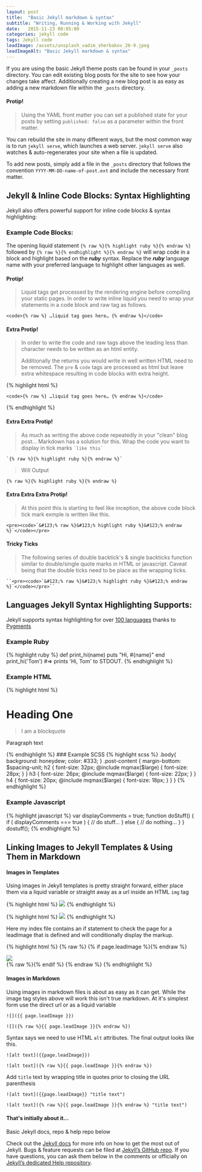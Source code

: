 ```yaml
---
layout: post
title:  "Basic Jekyll markdown & syntax"
subtitle: "Writing, Running & Working with Jekyll"
date:   2015-11-23 00:05:00
categories: jekyll code
tags: Jekyll code
leadImage: /assets/unsplash_vadim_sherbakov_26-9.jpeg
leadImageAlt: "Basic Jekyll markdown & syntax"
---
```

If you are using the basic Jekyll theme posts can be found in your `_posts` directory. You can edit existing blog posts for the site to see how your changes take affect. Additionally creating a new blog post is as easy as adding a new markdown file within the `_posts` directory.

#### Protip!
> Using the YAML front matter you can set a published state for your posts by setting `published: false` as a parameter within the front matter.

 You can rebuild the site in many different ways, but the most common way is to run `jekyll serve`, which launches a web server. `jekyll serve` also watches & auto-regenerates your site when a file is updated.

To add new posts, simply add a file in the `_posts` directory that follows the convention `YYYY-MM-DD-name-of-post.ext` and include the necessary front matter.

## Jekyll & Inline Code Blocks: Syntax Highlighting

Jekyll also offers powerful support for inline code blocks & syntax highlighting:

### Example Code Blocks:
The opening liquid statement `{% raw %}{% highlight ruby %}{% endraw %}` followed by <code>{% raw %}{% endhighlight %}{% endraw %}</code> will wrap code in a block and highlight based on the ***ruby*** syntax. Replace the ***ruby*** language name with your preferred language to highlight other languages as well.

#### Protip!
> Liquid tags get processed by the rendering engine before compiling your static pages. In order to write inline liquid you need to wrap your statements in a code block and raw tag as follows.

<pre><code>&lt;code>&#123;% raw %} …liquid tag goes here… &#123;% endraw %}&lt;/code></code></pre>

#### Extra Protip!
> In order to write the code and raw tags above the leading less than character needs to be written as an html entity.
>
>Additionally the returns you would write in well written HTML need to be removed. The `pre` & `code` tags are processed as html but leave extra whitespace resulting in code blocks with extra height.

{% highlight html %}
<pre><code>&lt;code>&#123;% raw %} …liquid tag goes here… &#123;% endraw %}&lt;/code></code></pre>
{% endhighlight %}

#### Extra Extra Protip!
> As much as writing the above code repeatedly in your "clean" blog post... Markdown has a solution for this. Wrap the code you want to display in tick marks ``` `like this` ```

<pre><code>`&#123;% raw %}&#123;% highlight ruby %}&#123;% endraw %}`</code></pre>

> Will Output

`{% raw %}{% highlight ruby %}{% endraw %}`

#### Extra Extra Extra Protip!
> At this point this is starting to feel like inception, the above code block tick mark exmple is written like this.

``<pre><code>`&#123;% raw %}&#123;% highlight ruby %}&#123;% endraw %}`</code></pre>``

#### Tricky Ticks
> The following series of double backtick's & single backticks function similar to double/single quote marks in HTML or javascript. Caveat being that the double ticks need to be place as the wrapping ticks.

    ``<pre><code>`&#123;% raw %}&#123;% highlight ruby %}&#123;% endraw %}`</code></pre>``

## Languages Jekyll Syntax Highlighting Supports:
Jekyll supports syntax highlighting for over [100 languages][languages] thanks to [Pygments][pygments]

### Example Ruby
{% highlight ruby %}
def print_hi(name)
  puts "Hi, #{name}"
end
print_hi('Tom')
#=> prints 'Hi, Tom' to STDOUT.
{% endhighlight %}

### Example HTML
{% highlight html %}
<div class="post">
  <h1>Heading One</h1>
  <blockquote>I am a blockquote</blockquote>
  <p>Paragraph text</p>
</div>
{% endhighlight %}
### Example SCSS
{% highlight scss %}
  .body{
    background: honeydew;
    color: #333;
  }
  .post-content {
    margin-bottom: $spacing-unit;
  h2 {
    font-size: 32px;
    @include mqmax($large) {
        font-size: 28px;
    }
  }
  h3 {
    font-size: 26px;
    @include mqmax($large) {
        font-size: 22px;
    }
  }
  h4 {
    font-size: 20px;
    @include mqmax($large) {
        font-size: 18px;
    }
  }
}
{% endhighlight %}

### Example Javascript
{% highlight javascript %}
var displayComments = true;
function doStuff() {
  if ( displayComments === true ) {
    // do stuff…
  } else {
    // do nothing…
  }
}
dostuff();
{% endhighlight %}

## Linking Images to Jekyll Templates & Using Them in Markdown

#### Images in Templates

Using images in Jekyll templates is pretty straight forward, either place them via a liquid variable or straight away as a url inside an HTML `img` tag

{% highlight html %}
<img src="{{ page.leadImage }}" />
{% endhighlight %}

{% highlight html %}
<img src="{% raw %}{{ page.leadImage }}{% endraw %}" />
{% endhighlight %}

Here my index file contains an if statement to check the page for a leadImage that is defined and will conditionally display the markup.

{% highlight html %}
{% raw %}
{% if page.leadImage %}{% endraw %}
  <div class="leadImage">
    <img src="{{ page.leadImage }}" />
  </div>
{% raw %}{% endif %}
{% endraw %}
{% endhighlight %}

#### Images in Markdown

Using images in markdown files is about as easy as it can get. While the image tag styles above will work this isn't true markdown. At it's simplest form use the direct url or as a liquid variable

`![]({{ page.leadImage }})`

`![]({% raw %}{{ page.leadImage }}{% endraw %})`

Syntax says we need to use HTML `alt` attributes. The final output looks like this.

`![alt text]({{page.leadImage}})`

`![alt text]({% raw %}{{ page.leadImage }}{% endraw %})`

Add `title` text by wrapping title in quotes prior to closing the URL parenthesis

`![alt text]({{page.leadImage}} "title text")`

`![alt text]({% raw %}{{ page.leadImage }}{% endraw %} "title text")`

#### That's initially about it…

Basic Jekyll docs, repo & help repo below

Check out the [Jekyll docs][jekyll] for more info on how to get the most out of Jekyll. Bugs & feature requests can be filed at [Jekyll’s GitHub repo][jekyll-gh]. If you have questions, you can ask them below in the comments or officially on [Jekyll’s dedicated Help repository][jekyll-help].

[languages]:   http://pygments.org/languages/
[pygments]:    http://pygments.org/
[jekyll]:      http://jekyllrb.com
[jekyll-gh]:   https://github.com/jekyll/jekyll
[jekyll-help]: https://github.com/jekyll/jekyll-help
